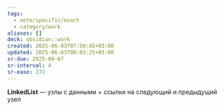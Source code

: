 ```yaml
---
tags:
  - note/specific/exact
  - category/work
aliases: []
deck: obsidian::work
created: 2025-06-03T07:59:45+03:00
updated: 2025-06-03T08:03:25+03:00
sr-due: 2025-06-07
sr-interval: 4
sr-ease: 272
---
```


**LinkedList**
—
узлы с данными + ссылки на следующий и предыдущий узел
